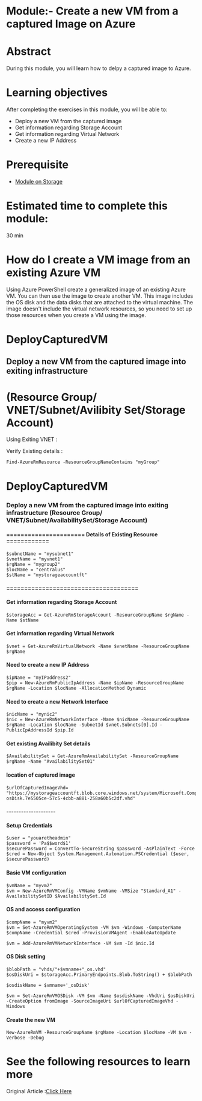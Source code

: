 # Module:- Create a new VM from a captured Image on Azure 

# Abstract

During this module, you will learn how to delpy a captured image to Azure.

# Learning objectives
After completing the exercises in this module, you will be able to:
* Deploy a new VM from the captured image
* Get information regarding Storage Account
* Get information regarding Virtual Network
* Create a new IP Address

# Prerequisite 
* [Module on Storage](https://#)

# Estimated time to complete this module:
30 min

# How do I create a VM image from an existing Azure VM
Using Azure PowerShell create a generalized image of an existing Azure VM. You can then use the image to create another VM. This image includes the OS disk and the data disks that are attached to the virtual machine. The image doesn't include the virtual network resources, so you need to set up those resources when you create a VM using the image.

# DeployCapturedVM
## Deploy a new VM from the captured image into exiting infrastructure 

# (Resource Group/ VNET/Subnet/Avilibity Set/Storage Account)
Using Exiting VNET :

Verify Existing details :
```
Find-AzureRmResource -ResourceGroupNameContains "myGroup"
```
# DeployCapturedVM
### Deploy a new VM from the captured image into exiting infrastructure (Resource Group/ VNET/Subnet/AvailabilitySet/Storage Account)

#### ====================== Details of Existing Resource ============
```
$subnetName = "mysubnet1"
$vnetName = "myvnet1"
$rgName = "mygroup2"
$locName = "centralus"
$stName = "mystorageaccountft"
```
#### =====================================

#### Get information regarding Storage Account
```
$storageAcc = Get-AzureRmStorageAccount -ResourceGroupName $rgName -Name $stName
```
#### Get information regarding Virtual Network
```
$vnet = Get-AzureRmVirtualNetwork -Name $vnetName -ResourceGroupName $rgName
```
#### Need to create a new IP Address
```
$ipName = "myIPaddress2"
$pip = New-AzureRmPublicIpAddress -Name $ipName -ResourceGroupName $rgName -Location $locName -AllocationMethod Dynamic
```
#### Need to create a new Network Interface
```
$nicName = "mynic2"
$nic = New-AzureRmNetworkInterface -Name $nicName -ResourceGroupName $rgName -Location $locName -SubnetId $vnet.Subnets[0].Id -PublicIpAddressId $pip.Id
```
#### Get existing Availibity Set details
```
$AvailabilitySet = Get-AzureRmAvailabilitySet -ResourceGroupName $rgName -Name "AvailabilitySet01"
```

#### location of captured image
```
$urlOfCapturedImageVhd= "https://mystorageaccountft.blob.core.windows.net/system/Microsoft.Compute/Images/image/customimage-osDisk.7e5505ce-57c5-4cbb-a881-258a60b5c2df.vhd"
```

#### --------------------
#### Setup Credentials
```
$user = "youaretheadmin"
$password = 'Pa$$word$1'
$securePassword = ConvertTo-SecureString $password -AsPlainText -Force
$cred = New-Object System.Management.Automation.PSCredential ($user, $securePassword)
```


#### Basic VM configuration
```
$vmName = "myvm2"
$vm = New-AzureRmVMConfig -VMName $vmName -VMSize "Standard_A1" -AvailabilitySetID $AvailabilitySet.Id
```
#### OS and access configuration
```
$compName = "myvm2"
$vm = Set-AzureRmVMOperatingSystem -VM $vm -Windows -ComputerName $compName -Credential $cred -ProvisionVMAgent -EnableAutoUpdate
```

```
$vm = Add-AzureRmVMNetworkInterface -VM $vm -Id $nic.Id
```
#### OS Disk setting
```
$blobPath = "vhds/"+$vmname+"_os.vhd"
$osDiskUri = $storageAcc.PrimaryEndpoints.Blob.ToString() + $blobPath

$osdiskName = $vmname+'_osDisk'
```

```
$vm = Set-AzureRmVMOSDisk -VM $vm -Name $osdiskName -VhdUri $osDiskUri -CreateOption fromImage -SourceImageUri $urlOfCapturedImageVhd -Windows
```
#### Create the new VM
```
New-AzureRmVM -ResourceGroupName $rgName -Location $locName -VM $vm -Verbose -Debug

```
# See the following resources to learn more
Original Article :[Click Here](https://azure.microsoft.com/en-us/documentation/articles/virtual-machines-windows-capture-image/#deploy-a-new-vm-from-the-captured-image)
